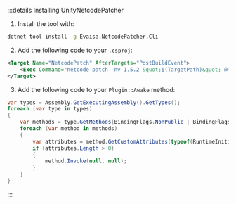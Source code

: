 :::details Installing UnityNetcodePatcher

1. Install the tool with:

```sh
dotnet tool install -g Evaisa.NetcodePatcher.Cli
```

2. Add the following code to your `.csproj`:

```xml
<Target Name="NetcodePatch" AfterTargets="PostBuildEvent">
    <Exec Command="netcode-patch -nv 1.5.2 &quot;$(TargetPath)&quot; @(ReferencePathWithRefAssemblies->'&quot;%(Identity)&quot;', ' ')"/>
</Target>
```

3. Add the following code to your `Plugin::Awake` method:

```cs
var types = Assembly.GetExecutingAssembly().GetTypes();
foreach (var type in types)
{
    var methods = type.GetMethods(BindingFlags.NonPublic | BindingFlags.Instance | BindingFlags.Static);
    foreach (var method in methods)
    {
        var attributes = method.GetCustomAttributes(typeof(RuntimeInitializeOnLoadMethodAttribute), false);
        if (attributes.Length > 0)
        {
            method.Invoke(null, null);
        }
    }
}
```

:::
